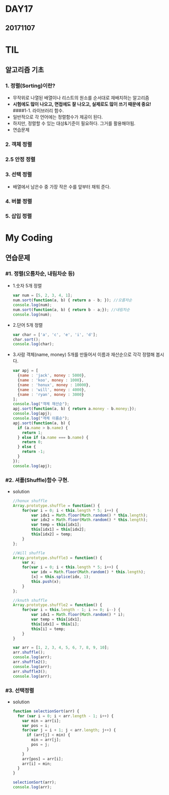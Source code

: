 # DAY17
## 20171107
# TIL
## 알고리즘 기초

### 1. 정렬(Sorting)이란?
  - 무작위로 나열된 배열이나 리스트의 원소를 순서대로 재배치하는 알고리즘
  - **시험에도 많이 나오고, 면접에도 잘 나오고, 실제로도 많이 쓰기 때문에 중요!**
  ####1-1. 라이브러리 함수.
  - 일반적으로 각 언어에는 정렬함수가 제공이 된다.
  - 하지만, 정렬할 수 있는 대상&기준이 필요하다. 그거를 활용해야됨.
  - 연습문제
### 2. 객체 정렬
### 2.5 안정 정렬
### 3. 선택 정렬
  - 배열에서 남은수 중 가장 작은 수를 앞부터 채워 준다.
### 4. 버블 정렬
### 5. 삽입 정렬
# My Coding
## 연습문제
### #1. 정렬(오름차순, 내림차순 등)
- 1.숫자 5개 정렬
  ```javascript
  var num = [5, 2, 3, 4, 1];
  num.sort(function(a, b) { return a - b; }); //오름차순
  console.log(num);
  num.sort(function(a, b) { return b - a;}); //내림차순
  console.log(num);
  ```
- 2.단어 5개 정렬
  ```javascript
  var char = ['a', 'c', 'e', 'i', 'd'];
  char.sort();
  console.log(char);
  ```
- 3.사람 객체(name, money) 5개를 만들어서 이름과 재산순으로 각각 정렬해 봅시다.
  ```javascript
  var apj = [
    {name : 'jack', money : 5000},
    {name : 'koo', money : 1000},
    {name : 'honux', money : 10000},
    {name : 'will', money : 4000},
    {name : 'ryan', money : 3000}
  ];
  console.log("객체 재산순");
  apj.sort(function(a, b) { return a.money - b.money;});
  console.log(apj);
  console.log("객체 이름순");
  apj.sort(function(a, b) {
    if (a.name > b.name) {
      return 1;
    } else if (a.name === b.name) {
      return 0;
    } else {
      return -1;
    }
  });
  console.log(apj);
  ```
### #2. 셔플(Shuffle)함수 구현.
  - solution
    ```javascript
    //honux shuffle
    Array.prototype.shuffle = function() {
    	for(var i = 0; i < this.length * 5; i++) {
    		var idx1 = Math.floor(Math.random() * this.length);
    		var idx2 = Math.floor(Math.random() * this.length);
    		var temp = this[idx1];
    		this[idx1] = this[idx2];
    		this[idx2] = temp;
    	}
    };

    //Will shuffle
    Array.prototype.shuffle3 = function() {
    	var x;
    	for(var i = 0; i < this.length * 5; i++) {
    		var idx = Math.floor(Math.random() * this.length);
    		[x] = this.splice(idx, 1);
    		this.push(x);
    	}
    };

    //knuth shuffle
    Array.prototype.shuffle2 = function() {
    	for(var i = this.length - 1; i >= 0; i--) {
    		var idx1 = Math.floor(Math.random() * i);
    		var temp = this[idx1];
    		this[idx1] = this[i];
    		this[i] = temp;
    	}
    }

    var arr = [1, 2, 3, 4, 5, 6, 7, 8, 9, 10];
    arr.shuffle();
    console.log(arr);
    arr.shuffle2();
    console.log(arr);
    arr.shuffle3();
    console.log(arr);
    ```
### #3. 선택정렬
  - solution
    ```javascript
    function selectionSort(arr) {
      for (var i = 0; i < arr.length - 1; i++) {
        var min = arr[i];
        var pos = i;
        for(var j = i + 1; j < arr.length; j++) {
          if (arr[j] < min) {
            min = arr[j];
            pos = j;
          }
        }
        arr[pos] = arr[i];
        arr[i] = min;
      }
    }

    selectionSort(arr);
    console.log(arr);
    ```
